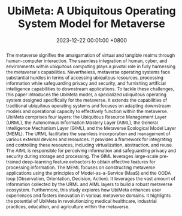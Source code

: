 ---
title: "UbiMeta: A Ubiquitous Operating System Model for Metaverse"
date: 2023-12-22 00:01:00 +0800
selected: false
pub: "International Journal of Crowd Science (IJCS),"
pub_date: "(2023)"
abstract: >-
  The metaverse signifies the amalgamation of virtual and tangible realms through human-computer interaction. The seamless integration of human, cyber, and environments within ubiquitous computing plays a pivotal role in fully harnessing the metaverse's capabilities. Nevertheless, metaverse operating systems face substantial hurdles in terms of accessing ubiquitous resources, processing information while safeguarding privacy and security, and furnishing artificial intelligence capabilities to downstream applications. To tackle these challenges, this paper introduces the UbiMeta model, a specialized ubiquitous operating system designed specifically for the metaverse. It extends the capabilities of traditional ubiquitous operating systems and focuses on adapting downstream models and operational capacity to effectively function within the metaverse. UbiMeta comprises four layers: the Ubiquitous Resource Management Layer (URML), the Autonomous Information Mastery Layer (AIML), the General Intelligence Mechanism Layer (GIML), and the Metaverse Ecological Model Layer (MEML). The URML facilitates the seamless incorporation and management of various external devices and resources. It provides a framework for integrating and controlling these resources, including virtualization, abstraction, and reuse. The AIML is responsible for perceiving information and safeguarding privacy and security during storage and processing. The GIML leverages large-scale pre-trained deep-learning feature extractors to obtain effective features for processing information. The MEML focuses on constructing metaverse applications using the principles of Model-as-a-Service (MaaS) and the OODA loop (Observation, Orientation, Decision, Action). It leverages the vast amount of information collected by the URML and AIML layers to build a robust metaverse ecosystem. Furthermore, this study explores how UbiMeta enhances user experiences and fosters innovation in various metaverse domains. It highlights the potential of UbiMeta in revolutionizing medical healthcare, industrial practices, education, and agriculture within the metaverse.
cover: /assets/images/covers/chen2023ubimeta.png
authors:
  - Yiqiang CHEN†
  - Wuliang HUANG
  - Xinlong JIANG
  - Teng ZHANG
  - Yi WANG
  - Bingjie YAN
  - Zhirui WANG
  - Qian CHEN
  - Yunbing XING
  - Dong LI
  - Guodong LONG 
links:
  Paper: https://ieeexplore.ieee.org/document/10371290
  Bib: bib/chen2023ubimeta.txt
---